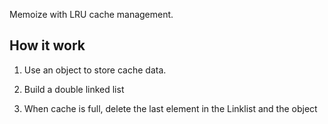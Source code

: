 Memoize with LRU cache management.

How it work
-----------
1. Use an object to store cache data.

2. Build a double linked list

3. When cache is full, delete the last element in the Linklist and the object



